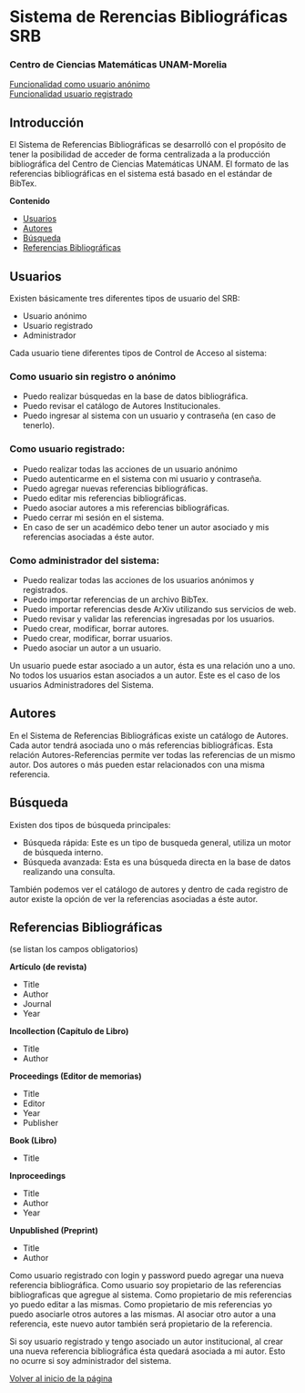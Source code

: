 
<a id="inicio"></a>
Sistema de Rerencias Bibliográficas SRB
=======================================  

### Centro de Ciencias Matemáticas UNAM-Morelia
  

[Funcionalidad como usuario anónimo](usuario_anonimo.markdown)  
[Funcionalidad usuario registrado](usuario_registrado.markdown)
  
## Introducción
  

El Sistema de Referencias Bibliográficas se desarrolló con el propósito de tener la posibilidad de acceder de forma centralizada a la producción bibliográfica del Centro de Ciencias Matemáticas UNAM. El formato de las referencias bibliográficas en el sistema está basado en el estándar de BibTex.

**Contenido**

* [Usuarios](#usuarios)
* [Autores](#autores)
* [Búsqueda](#busqueda)
* [Referencias Bibliográficas](#referencias)

## <a id="usuarios"></a>Usuarios

Existen básicamente tres diferentes tipos de usuario del SRB:

* Usuario anónimo
* Usuario registrado
* Administrador

Cada usuario tiene diferentes tipos de Control de Acceso al sistema:

### Como usuario sin registro o anónimo

- Puedo realizar búsquedas en la base de datos bibliográfica.
- Puedo revisar el catálogo de Autores Institucionales.
- Puedo ingresar al sistema con un usuario y contraseña (en caso de tenerlo).

### Como usuario registrado:

- Puedo realizar todas las acciones de un usuario anónimo
- Puedo autenticarme en el sistema con mi usuario y contraseña.
- Puedo agregar nuevas referencias bibliográficas.
- Puedo editar mis referencias bibliográficas.
- Puedo asociar autores a mis referencias bibliográficas.
- Puedo cerrar mi sesión en el sistema.
- En caso de ser un académico debo tener un autor asociado y mis referencias asociadas a éste autor.

### Como administrador del sistema:

- Puedo realizar todas las acciones de los usuarios anónimos y registrados.
- Puedo importar referencias de un archivo BibTex.
- Puedo importar referencias desde ArXiv utilizando sus servicios de web.
- Puedo revisar y validar las referencias ingresadas por los usuarios.
- Puedo crear, modificar, borrar autores.
- Puedo crear, modificar, borrar usuarios.
- Puedo asociar un autor a un usuario.

Un usuario puede estar asociado a un autor, ésta es una relación uno a uno.
No todos los usuarios estan asociados a un autor. Este es el caso de los usuarios Administradores del Sistema.

## <a id="autores"></a>Autores

En el Sistema de Referencias Bibliográficas existe un catálogo de Autores.
Cada autor tendrá asociada uno o más referencias bibliográficas.
Esta relación Autores-Referencias permite ver todas las referencias de un mismo autor.
Dos autores o más pueden estar relacionados con una misma referencia.

## <a id="busqueda"></a>Búsqueda

Existen dos tipos de búsqueda principales:

- Búsqueda rápida: Este es un tipo de busqueda general, utiliza un motor de búsqueda interno.
- Búsqueda avanzada: Esta es una búsqueda directa en la base de datos realizando una consulta.
 
También podemos ver el catálogo de autores y dentro de cada registro de autor existe la opción de ver la referencias asociadas a éste autor.

## <a id="referencias"></a>Referencias Bibliográficas

(se listan los campos obligatorios)

**Artículo (de revista)**

* Title
* Author
* Journal
* Year

**Incollection (Capítulo de Libro)**

* Title
* Author

**Proceedings (Editor de memorias)**

* Title
* Editor
* Year
* Publisher

**Book (Libro)**

* Title

**Inproceedings**

* Title
* Author
* Year

**Unpublished (Preprint)**

* Title
* Author


Como usuario registrado con login y password puedo agregar una nueva referencia bibliográfica.
Como usuario soy propietario de las referencias bibliograficas que agregue al sistema.
Como propietario de mis referencias yo puedo editar a las mismas.
Como propietario de mis referencias yo puedo asociarle otros autores a las mismas.
Al asociar otro autor a una referencia, este nuevo autor también será propietario de la referencia.

Si soy usuario registrado y tengo asociado un autor institucional, al crear una nueva referencia bibliográfica ésta quedará asociada a mi autor. Esto no ocurre si soy administrador del sistema. 

[Volver al inicio de la página](#inicio)

